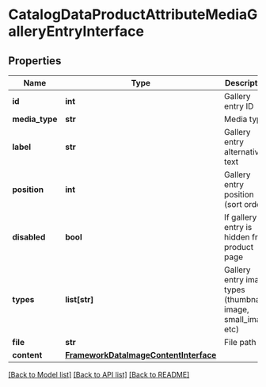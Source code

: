 # CatalogDataProductAttributeMediaGalleryEntryInterface

## Properties
Name | Type | Description | Notes
------------ | ------------- | ------------- | -------------
**id** | **int** | Gallery entry ID | [optional] 
**media_type** | **str** | Media type | 
**label** | **str** | Gallery entry alternative text | 
**position** | **int** | Gallery entry position (sort order) | 
**disabled** | **bool** | If gallery entry is hidden from product page | 
**types** | **list[str]** | Gallery entry image types (thumbnail, image, small_image etc) | 
**file** | **str** | File path | [optional] 
**content** | [**FrameworkDataImageContentInterface**](FrameworkDataImageContentInterface.md) |  | [optional] 

[[Back to Model list]](../README.md#documentation-for-models) [[Back to API list]](../README.md#documentation-for-api-endpoints) [[Back to README]](../README.md)


